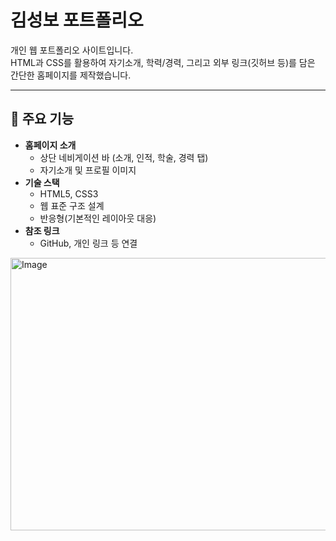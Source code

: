 # 김성보 포트폴리오

개인 웹 포트폴리오 사이트입니다.  
HTML과 CSS를 활용하여 자기소개, 학력/경력, 그리고 외부 링크(깃허브 등)를 담은 간단한 홈페이지를 제작했습니다.  

---

## 📌 주요 기능
- **홈페이지 소개**
  - 상단 네비게이션 바 (소개, 인적, 학술, 경력 탭)
  - 자기소개 및 프로필 이미지
- **기술 스택**
  - HTML5, CSS3
  - 웹 표준 구조 설계
  - 반응형(기본적인 레이아웃 대응)
- **참조 링크**
  - GitHub, 개인 링크 등 연결

<img width="533" height="436" alt="Image" src="https://github.com/user-attachments/assets/ed3dbfb7-3c74-46f5-8d17-de2e31b4e103" />
